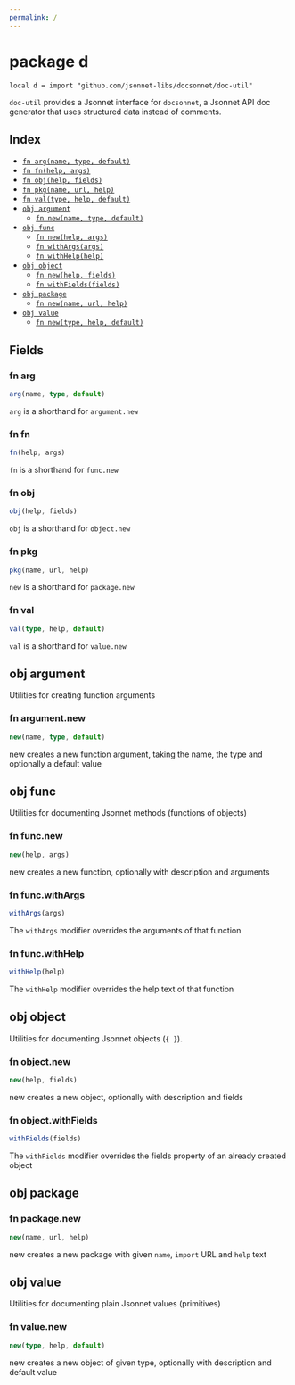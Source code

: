 ```yaml
---
permalink: /
---
```


# package d

```jsonnet
local d = import "github.com/jsonnet-libs/docsonnet/doc-util"
```

`doc-util` provides a Jsonnet interface for `docsonnet`,
 a Jsonnet API doc generator that uses structured data instead of comments.


## Index

* [`fn arg(name, type, default)`](#fn-arg)
* [`fn fn(help, args)`](#fn-fn)
* [`fn obj(help, fields)`](#fn-obj)
* [`fn pkg(name, url, help)`](#fn-pkg)
* [`fn val(type, help, default)`](#fn-val)
* [`obj argument`](#obj-argument)
  * [`fn new(name, type, default)`](#fn-argumentnew)
* [`obj func`](#obj-func)
  * [`fn new(help, args)`](#fn-funcnew)
  * [`fn withArgs(args)`](#fn-funcwithargs)
  * [`fn withHelp(help)`](#fn-funcwithhelp)
* [`obj object`](#obj-object)
  * [`fn new(help, fields)`](#fn-objectnew)
  * [`fn withFields(fields)`](#fn-objectwithfields)
* [`obj package`](#obj-package)
  * [`fn new(name, url, help)`](#fn-packagenew)
* [`obj value`](#obj-value)
  * [`fn new(type, help, default)`](#fn-valuenew)

## Fields

### fn arg

```ts
arg(name, type, default)
```

`arg` is a shorthand for `argument.new`

### fn fn

```ts
fn(help, args)
```

`fn` is a shorthand for `func.new`

### fn obj

```ts
obj(help, fields)
```

`obj` is a shorthand for `object.new`

### fn pkg

```ts
pkg(name, url, help)
```

`new` is a shorthand for `package.new`

### fn val

```ts
val(type, help, default)
```

`val` is a shorthand for `value.new`

## obj argument

Utilities for creating function arguments

### fn argument.new

```ts
new(name, type, default)
```

new creates a new function argument, taking the name, the type and optionally a default value

## obj func

Utilities for documenting Jsonnet methods (functions of objects)

### fn func.new

```ts
new(help, args)
```

new creates a new function, optionally with description and arguments

### fn func.withArgs

```ts
withArgs(args)
```

The `withArgs` modifier overrides the arguments of that function

### fn func.withHelp

```ts
withHelp(help)
```

The `withHelp` modifier overrides the help text of that function

## obj object

Utilities for documenting Jsonnet objects (`{ }`).

### fn object.new

```ts
new(help, fields)
```

new creates a new object, optionally with description and fields

### fn object.withFields

```ts
withFields(fields)
```

The `withFields` modifier overrides the fields property of an already created object

## obj package



### fn package.new

```ts
new(name, url, help)
```

new creates a new package with given `name`, `import` URL and `help` text

## obj value

Utilities for documenting plain Jsonnet values (primitives)

### fn value.new

```ts
new(type, help, default)
```

new creates a new object of given type, optionally with description and default value